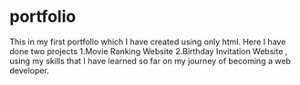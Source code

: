 # portfolio
This in my first portfolio which I have created using only html. Here I have done two projects  1.Movie Ranking Website 2.Birthday Invitation Website , using my skills that I have learned so far on my journey of becoming a web developer.
